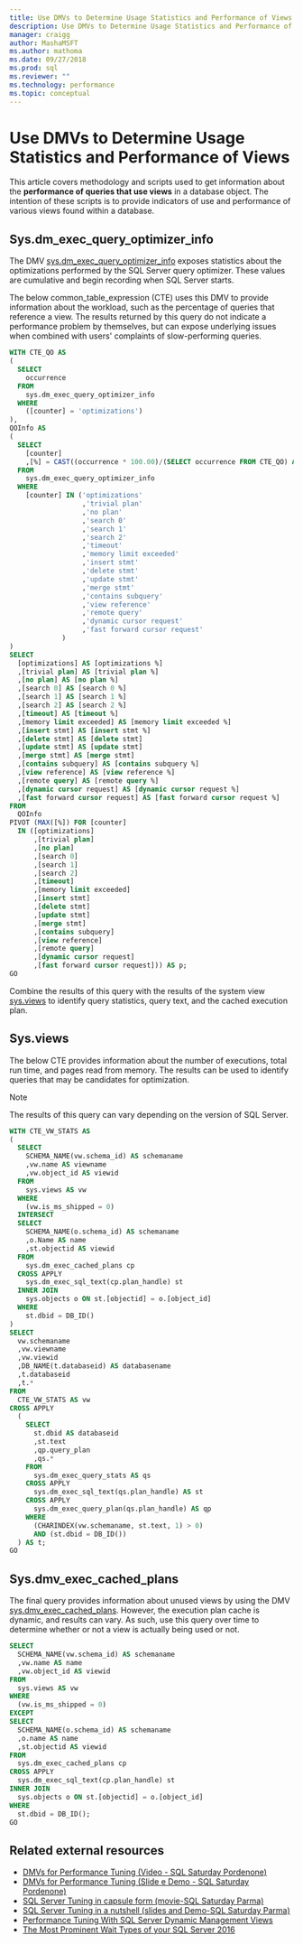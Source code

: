 ```yaml
---
title: Use DMVs to Determine Usage Statistics and Performance of Views
description: Use DMVs to Determine Usage Statistics and Performance of Views
manager: craigg
author: MashaMSFT
ms.author: mathoma
ms.date: 09/27/2018
ms.prod: sql
ms.reviewer: ""
ms.technology: performance
ms.topic: conceptual
---
```


# Use DMVs to Determine Usage Statistics and Performance of Views

This article covers methodology and scripts used to get information about the **performance of queries that use views** in a database object. The intention of these scripts is to provide indicators of use and performance of various views found within a database. 

## Sys.dm_exec_query_optimizer_info

The DMV [sys.dm_exec_query_optimizer_info](https://docs.microsoft.com/sql/relational-databases/system-dynamic-management-views/sys-dm-exec-query-optimizer-info-transact-sql) exposes statistics about the optimizations performed by the SQL Server query optimizer. These values are cumulative and begin recording when SQL Server starts.  

The below common_table_expression (CTE) uses this  DMV to provide information about the workload, such as the percentage of queries that reference a view. The results returned by this query do not indicate a performance problem by themselves, but can expose underlying issues when combined with users' complaints of slow-performing queries. 


```SQL
WITH CTE_QO AS
(
  SELECT
    occurrence
  FROM
    sys.dm_exec_query_optimizer_info
  WHERE
    ([counter] = 'optimizations')
),
QOInfo AS
(
  SELECT
    [counter]
    ,[%] = CAST((occurrence * 100.00)/(SELECT occurrence FROM CTE_QO) AS DECIMAL(5, 2))
  FROM
    sys.dm_exec_query_optimizer_info
  WHERE
    [counter] IN ('optimizations'
                  ,'trivial plan'
                  ,'no plan'
                  ,'search 0'
                  ,'search 1'
                  ,'search 2'
                  ,'timeout'
                  ,'memory limit exceeded'
                  ,'insert stmt'
                  ,'delete stmt'
                  ,'update stmt'
                  ,'merge stmt'
                  ,'contains subquery'
                  ,'view reference'
                  ,'remote query'
                  ,'dynamic cursor request'
                  ,'fast forward cursor request'
             )
)
SELECT
  [optimizations] AS [optimizations %]
  ,[trivial plan] AS [trivial plan %]
  ,[no plan] AS [no plan %]
  ,[search 0] AS [search 0 %]
  ,[search 1] AS [search 1 %]
  ,[search 2] AS [search 2 %]
  ,[timeout] AS [timeout %]
  ,[memory limit exceeded] AS [memory limit exceeded %]
  ,[insert stmt] AS [insert stmt %]
  ,[delete stmt] AS [delete stmt]
  ,[update stmt] AS [update stmt]
  ,[merge stmt] AS [merge stmt]
  ,[contains subquery] AS [contains subquery %]
  ,[view reference] AS [view reference %]
  ,[remote query] AS [remote query %]
  ,[dynamic cursor request] AS [dynamic cursor request %]
  ,[fast forward cursor request] AS [fast forward cursor request %]
FROM
  QOInfo
PIVOT (MAX([%]) FOR [counter] 
  IN ([optimizations]
      ,[trivial plan]
      ,[no plan]
      ,[search 0]
      ,[search 1]
      ,[search 2]
      ,[timeout]
      ,[memory limit exceeded]
      ,[insert stmt]
      ,[delete stmt]
      ,[update stmt]
      ,[merge stmt]
      ,[contains subquery]
      ,[view reference]
      ,[remote query]
      ,[dynamic cursor request]
      ,[fast forward cursor request])) AS p;
GO
```
Combine the results of this query with the results of the system view [sys.views](https://docs.microsoft.com/sql/relational-databases/system-catalog-views/sys-views-transact-sql) to identify query statistics, query text, and the cached execution plan. 

## Sys.views

The below CTE provides information about the number of executions, total run time, and pages read from memory. The results can be used to identify queries that may be candidates for optimization. 
  
  >[!NOTE]
  > The results of this query can vary depending on the version of SQL Server.  


```SQL
WITH CTE_VW_STATS AS
(
  SELECT
    SCHEMA_NAME(vw.schema_id) AS schemaname
    ,vw.name AS viewname
    ,vw.object_id AS viewid
  FROM
    sys.views AS vw
  WHERE
    (vw.is_ms_shipped = 0)
  INTERSECT
  SELECT
    SCHEMA_NAME(o.schema_id) AS schemaname
    ,o.Name AS name
    ,st.objectid AS viewid
  FROM
    sys.dm_exec_cached_plans cp
  CROSS APPLY
    sys.dm_exec_sql_text(cp.plan_handle) st
  INNER JOIN
    sys.objects o ON st.[objectid] = o.[object_id]
  WHERE
    st.dbid = DB_ID()
)
SELECT
  vw.schemaname
  ,vw.viewname
  ,vw.viewid
  ,DB_NAME(t.databaseid) AS databasename
  ,t.databaseid
  ,t.*
FROM
  CTE_VW_STATS AS vw
CROSS APPLY
  (
    SELECT
      st.dbid AS databaseid
      ,st.text
      ,qp.query_plan
      ,qs.*
    FROM
      sys.dm_exec_query_stats AS qs
    CROSS APPLY
      sys.dm_exec_sql_text(qs.plan_handle) AS st
    CROSS APPLY
      sys.dm_exec_query_plan(qs.plan_handle) AS qp
    WHERE
      (CHARINDEX(vw.schemaname, st.text, 1) > 0)
      AND (st.dbid = DB_ID())
  ) AS t;
GO
```

## Sys.dmv_exec_cached_plans

The final query provides information about unused views by using the DMV [sys.dmv_exec_cached_plans](https://docs.microsoft.com/sql/relational-databases/system-dynamic-management-views/sys-dm-exec-cached-plans-transact-sql). However, the execution plan cache is dynamic, and results can vary. As such, use this query over time to determine whether or not a view is actually being used or not. 


```SQL
SELECT
  SCHEMA_NAME(vw.schema_id) AS schemaname
  ,vw.name AS name
  ,vw.object_id AS viewid
FROM
  sys.views AS vw
WHERE
  (vw.is_ms_shipped = 0)
EXCEPT
SELECT
  SCHEMA_NAME(o.schema_id) AS schemaname
  ,o.name AS name
  ,st.objectid AS viewid
FROM
  sys.dm_exec_cached_plans cp
CROSS APPLY
  sys.dm_exec_sql_text(cp.plan_handle) st
INNER JOIN
  sys.objects o ON st.[objectid] = o.[object_id]
WHERE
  st.dbid = DB_ID();
GO
```

## Related external resources

- [DMVs for Performance Tuning (Video - SQL Saturday Pordenone)](https://www.youtube.com/watch?v=9FQaFwpt3-k)
- [DMVs for Performance Tuning (Slide e Demo - SQL Saturday Pordenone)](http://www.sqlsaturday.com/589/Sessions/Details.aspx?sid=57409)
- [SQL Server Tuning in capsule form (movie-SQL Saturday Parma)](https://vimeo.com/200980883)
- [SQL Server Tuning in a nutshell (slides and Demo-SQL Saturday Parma)](http://www.sqlsaturday.com/566/Sessions/Details.aspx?sid=53988)
- [Performance Tuning With SQL Server Dynamic Management Views](https://www.red-gate.com/library/performance-tuning-with-sql-server-dynamic-management-views)
- [The Most Prominent Wait Types of your SQL Server 2016](https://channel9.msdn.com/Blogs/MVP-Data-Platform/The-Most-Prominent-Wait-Types-of-your-SQL-Server-2016)
